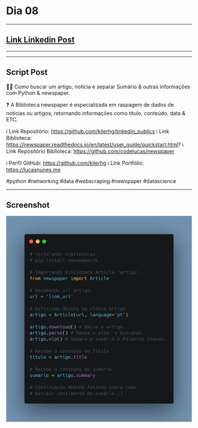 # Dia 08

---
## [Link Linkedin Post](https://www.linkedin.com/posts/lucasnunesdeassis_python-networking-data-activity-6791367553399693312-7hZS/)
---
---
## Script Post

🔎🐍 Como buscar um artigo, noticia e separar Sumário & outras informações com Python & newspaper.

❓  A Biblioteca newspaper é especializada em raspagem de dados de noticias ou artigos, retornando informações como titulo, conteúdo, data & ETC.

ℹ️ Link Repositório: https://github.com/kilerhg/linkedin_publics
ℹ️ Link Biblioteca: https://newspaper.readthedocs.io/en/latest/user_guide/quickstart.html?
ℹ️ Link Repositório Biblioteca: https://github.com/codelucas/newspaper


ℹ️ Perfil GitHub: https://github.com/kilerhg
ℹ️ Link Portfólio: https://lucasnunes.me

#python #networking #data #webscraping #newspaper #datascience

---

## Screenshot

![foto](./webscraping_artigo.png)
